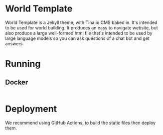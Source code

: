 # World Template 

World Template is a Jekyll theme, with Tina.io CMS baked in. It's intended to be used for world building. It produces an easy to navigate website, but also produce a large well-formed html file that's intended to be used by large language models so you can ask questions of a chat bot and get answers. 

# Running 

## Docker

```bash 

```

# Deployment

We recommend using GitHub Actions, to build the static files then deploy them.